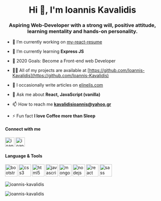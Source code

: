 <h1 align="center">Hi 👋, I'm Ioannis Kavalidis</h1>
<h3 align="center">Aspiring Web-Developer with a strong will, positive attitude, learning mentality and hands-on personality.</h3>

- 🔭 I’m currently working on [my-react-resume](ioannis-kavalidis.github.io/my-react-resume/)

- 🌱 I’m currently learning **Express JS**

- 🥅 2020 Goals: Become a Front-end web Developer

- 👨‍💻 All of my projects are available at [https://github.com/Ioannis-Kavalidis](https://github.com/Ioannis-Kavalidis)

- 📝 I occasionally write articles on [elinelis.com](elinelis.com)

- 💬 Ask me about **React, JavaScript (vanilla)**

- 📫 How to reach me **kavalidisioannis@yahoo.gr**

- ⚡ Fun fact **I love Coffee more than Sleep**

#### Connect with me

<p> 
<a href="https://twitter.com/ioaniskavalidis" target="blank"><img src="https://cdn.jsdelivr.net/npm/simple-icons@3.0.1/icons/twitter.svg" alt="ioaniskavalidis" height="30" width="30" /></a>
<a href="https://linkedin.com/in/ioanniskavalidis" target="blank"><img src="https://cdn.jsdelivr.net/npm/simple-icons@3.0.1/icons/linkedin.svg" alt="ioanniskavalidis" height="30" width="30" /></a>
</p>

#### Language & Tools

<p align="left"><img src="https://devicons.github.io/devicon/devicon.git/icons/bootstrap/bootstrap-plain.svg" alt="bootstrap" width="40" height="40"/> <img src="https://devicons.github.io/devicon/devicon.git/icons/css3/css3-original-wordmark.svg" alt="css3" width="40" height="40"/> <img src="https://devicons.github.io/devicon/devicon.git/icons/html5/html5-original-wordmark.svg" alt="html5" width="40" height="40"/> <img src="https://devicons.github.io/devicon/devicon.git/icons/javascript/javascript-original.svg" alt="javascript" width="40" height="40"/> <img src="https://devicons.github.io/devicon/devicon.git/icons/mongodb/mongodb-original-wordmark.svg" alt="mongodb" width="40" height="40"/> <img src="https://devicons.github.io/devicon/devicon.git/icons/nodejs/nodejs-original-wordmark.svg" alt="nodejs" width="40" height="40"/> <img src="https://devicons.github.io/devicon/devicon.git/icons/react/react-original-wordmark.svg" alt="react" width="40" height="40"/> <img src="https://devicons.github.io/devicon/devicon.git/icons/sass/sass-original.svg" alt="sass" width="40" height="40"/></p>

<p><img src="https://github-readme-stats.vercel.app/api/top-langs/?username=ioannis-kavalidis&layout=compact&hide=html" alt="ioannis-kavalidis" /></p>

<p><img src="https://github-readme-stats.vercel.app/api?username=ioannis-kavalidis&show_icons=true" alt="ioannis-kavalidis" /></p>
